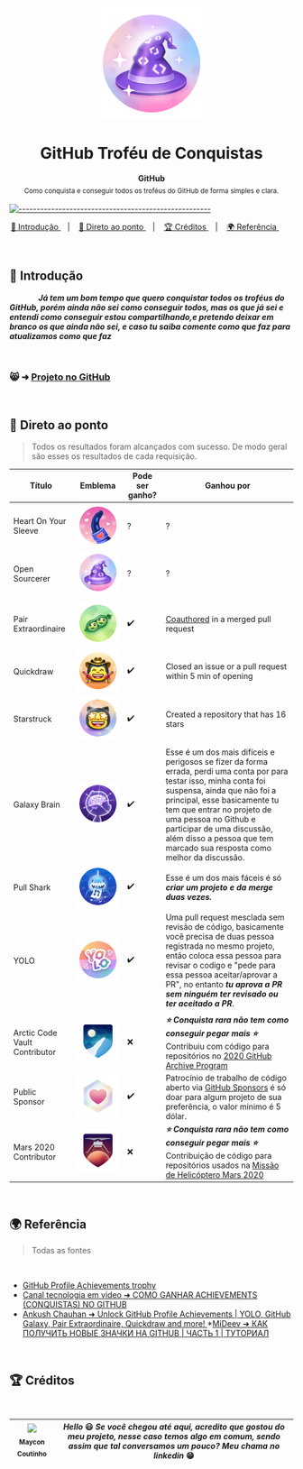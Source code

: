 

<p align="center">
  <img src="https://github.com/Schweinepriester/github-profile-achievements/raw/main/images/open-sourcerer-default.png" alt="Logo" width="200" height="200" />
</p>

<h1 align="center"> GitHub Troféu de Conquistas </h1>

<p align="center">
  <b> GitHub </b>
    </br>
  <sub> Como conquista e conseguir todos os troféus do GitHub de forma simples e clara. 
  <sub>
</p>


[![-----------------------------------------------------](https://raw.githubusercontent.com/andreasbm/readme/master/assets/lines/colored.png)](#table-of-contents)

<p align="center">
  <a href="#Introdução"> 🧩 Introdução </a>&nbsp;&nbsp;&nbsp;|&nbsp;&nbsp;&nbsp;
  <a href="#Resultados"> 🚀 Direto ao ponto </a>&nbsp;&nbsp;&nbsp;|&nbsp;&nbsp;&nbsp;
  <a href="#Creditos"> 🏆 Créditos </a>&nbsp;&nbsp;&nbsp;|&nbsp;&nbsp;&nbsp;
  <a href="#Referência"> 🌍 Referência </a>&nbsp;&nbsp;&nbsp;&nbsp;&nbsp;&nbsp;
</p>

<br/>

<a id="Introdução"></a>
## 🧩 Introdução 

  ***⠀⠀⠀⠀⠀Já tem um bom tempo que quero conquistar todos os troféus do GitHub, porém ainda não sei como conseguir todos, mas os que já sei e entendi como conseguir estou compartilhando,e pretendo deixar em branco os que ainda não sei, e caso tu saiba comente como que faz para atualizamos como que faz***

<br/>


### 😸 ➜  [Projeto no GitHub](https://github.com/MayconCoutinho/GitHub-Trofeu-de-Conquistas#Introdu%C3%A7%C3%A3o)

<br/>


<a id="Resultados"></a>
## 🚀 Direto ao ponto 
  > Todos os resultados foram alcançados com sucesso. De modo geral são esses os resultados de cada requisição. 
 

| Título | Emblema | Pode ser ganho? | Ganhou por |
| --- | --- | --- | --- |
Heart On Your Sleeve | ![Heart On Your Sleeve Badge](https://github.com/Schweinepriester/github-profile-achievements/raw/main/images/heart-on-your-sleeve-default.png) | ? | ?
Open Sourcerer | ![Open Sourcerer Badge](https://github.com/Schweinepriester/github-profile-achievements/raw/main/images/open-sourcerer-default.png) | ? | ?
||| <!-- this empty row is intentional to separate -->
Pair Extraordinaire | ![Pair Extraordinaire Badge](https://github.com/Schweinepriester/github-profile-achievements/raw/main/images/pair-extraordinaire-default.png) | ✔️ | [Coauthored](https://docs.github.com/pull-requests/committing-changes-to-your-project/creating-and-editing-commits/creating-a-commit-with-multiple-authors) in a merged pull request
Quickdraw | ![Quickdraw Badge](https://github.com/Schweinepriester/github-profile-achievements/raw/main/images/quickdraw-default.png) | ✔️ | Closed an issue or a pull request within 5 min of opening
Starstruck | ![Starstruck Badge](https://github.com/Schweinepriester/github-profile-achievements/raw/main/images/starstruck-default.png) | ✔️ | Created a repository that has 16 stars
||| <!-- this empty row is intentional to separate -->
Galaxy Brain | ![Galaxy Brain Badge](https://github.com/Schweinepriester/github-profile-achievements/raw/main/images/galaxy-brain-default.png) | ✔️ | Esse é um dos mais difíceis e perigosos se fizer da forma errada, perdi uma conta por para testar isso, minha conta foi suspensa, ainda que não foi a principal, esse basicamente tu tem que entrar no projeto de uma pessoa no Github e participar de uma discussão, além disso a pessoa que tem marcado sua resposta como melhor da discussão.
Pull Shark | ![Pull Shark Badge](https://github.com/Schweinepriester/github-profile-achievements/raw/main/images/pull-shark-default.png) | ✔️ | Esse é um dos mais fáceis é só ***criar um projeto e da merge duas vezes.*** 
YOLO | ![YOLO Badge](https://github.com/Schweinepriester/github-profile-achievements/raw/main/images/yolo-default.png) | ✔️ | Uma pull request mesclada sem revisão de código, basicamente você precisa de duas pessoa registrada no mesmo projeto, então coloca essa pessoa para revisar o codigo e "pede para essa pessoa aceitar/aprovar a PR", no entanto ***tu aprova a PR sem ninguém ter revisado ou ter aceitado a PR***.
||| <!-- this empty row is intentional to separate -->
Arctic Code Vault Contributor | ![Arctic Code Vault Contributor Achievement Badge](https://github.com/Schweinepriester/github-profile-achievements/raw/main/images/arctic-code-vault-contributor-default.png) | ❌ | ***⭐ Conquista rara não tem como conseguir pegar mais ⭐*** Contribuiu com código para repositórios no [2020 GitHub Archive Program](https://archiveprogram.github.com/)
Public Sponsor | ![GitHub Sponsor Achievement Badge](https://github.com/Schweinepriester/github-profile-achievements/raw/main/images/public-sponsor-default.png) | ✔️ | Patrocínio de trabalho de código aberto via [GitHub Sponsors](https://github.com/sponsors) é só doar para algum projeto de sua preferência,  o valor minimo é 5 dólar.
Mars 2020 Contributor | ![Mars 2020 Helicopter Contributor Achievement Badge](https://github.com/Schweinepriester/github-profile-achievements/raw/main/images/mars-2020-contributor-default.png) | ❌ | ***⭐ Conquista rara não tem como conseguir pegar mais ⭐*** <br/> Contribuição de código para repositórios usados na [Missão de Helicóptero Mars 2020](https://github.com/readme/nasa-ingenuity-helicopter)

<br /> 

<a id="Referência"></a>
##  🌍 Referência
> Todas as fontes
    
<br/>
    
  * [GitHub Profile Achievements trophy](https://github.com/Schweinepriester/github-profile-achievements)
  * [Canal tecnologia em video ➜ COMO GANHAR ACHIEVEMENTS (CONQUISTAS) NO GITHUB
 ](https://www.youtube.com/watch?v=4fTwd-8ifjo)
 * [ Ankush Chauhan ➜ Unlock GitHub Profile Achievements | YOLO, GitHub Galaxy, Pair Extraordinaire, Quickdraw and more!
 ](https://www.youtube.com/watch?v=wBW-vjM7ccA)
 *[MiDeev ➜ КАК ПОЛУЧИТЬ НОВЫЕ ЗНАЧКИ НА GITHUB | ЧАСТЬ 1 | ТУТОРИАЛ ](https://www.youtube.com/watch?v=VLW3Yxgt80I)

<br/>


<a id="Creditos"></a>
## 🏆 Créditos


<br />

<div > 

| [<img src="https://user-images.githubusercontent.com/60453269/217899761-dc2d4e4b-3336-419d-9076-79304290aa0a.png" width=300><br><sub> Maycon Coutinho </sub>](https://www.linkedin.com/in/maycon-coutinho/) | ***Hello*** 😃  ***Se você chegou até aqui, acredito que gostou do meu projeto, nesse caso temos algo em comum, sendo assim que tal conversamos um pouco? Meu chama no linkedin*** 😁 | 
|---|---|


</div> 
